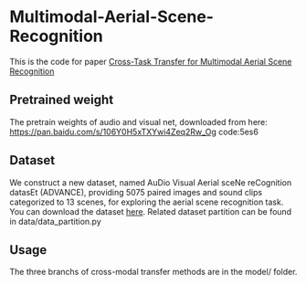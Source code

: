 # Multimodal-Aerial-Scene-Recognition
This is the code for paper [Cross-Task Transfer for Multimodal Aerial Scene Recognition](https://arxiv.org/abs/2005.08449)

## Pretrained weight
The pretrain weights of audio and visual net, downloaded from here:
https://pan.baidu.com/s/106Y0H5xTXYwi4Zeq2Rw_Og  code:5es6

## Dataset
We construct a new dataset, named AuDio Visual Aerial sceNe reCognition datasEt (ADVANCE), providing 5075 paired images and sound clips categorized to 13 scenes, for exploring the aerial scene recognition task. You can download the dataset [here](https://zenodo.org/record/3828124). Related dataset partition can be found in data/data_partition.py

## Usage
The three branchs of cross-modal transfer methods are in the model/ folder. 
